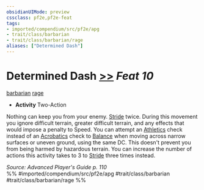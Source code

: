 ```yaml
---
obsidianUIMode: preview
cssclass: pf2e,pf2e-feat
tags:
- imported/compendium/src/pf2e/apg
- trait/class/barbarian
- trait/class/barbarian/rage
aliases: ["Determined Dash"]
---
```

# Determined Dash  [>>](chapter-9-playing-the-game.md#Actions "Two-Action") *Feat 10*  
[barbarian](rules/traits/barbarian.md)  [rage](rules/traits/rage.md)  

- **Activity** Two-Action

Nothing can keep you from your enemy. [Stride](stride.md) twice. During this movement you ignore difficult terrain, greater difficult terrain, and any effects that would impose a penalty to Speed. You can attempt an [Athletics](../skills.md#Athletics) check instead of an [Acrobatics](../skills.md#Acrobatics) check to [Balance](balance.md) when moving across narrow surfaces or uneven ground, using the same DC. This doesn't prevent you from being harmed by hazardous terrain. You can increase the number of actions this activity takes to 3 to [Stride](stride.md) three times instead.

*Source: Advanced Player's Guide p. 110*  
%% #imported/compendium/src/pf2e/apg #trait/class/barbarian #trait/class/barbarian/rage %%
